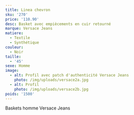 ```yaml
---
title: Linea chevron
sku: '270'
price: '110.90'
desc: Basket avec empiècements en cuir retourné
marque: Versace Jeans
matiere:
  - Textile
  - Synthétique
couleur:
  - Noir
taille:
  - '45'
sexe: Homme
image:
  - alt: Profil avec patch d'authenticité Versace Jeans
    photo: /img/uploads/versace2a.jpg
  - alt: Profil
    photo: /img/uploads/versace2b.jpg
poids: '1500'
---
```

Baskets homme Versace Jeans
